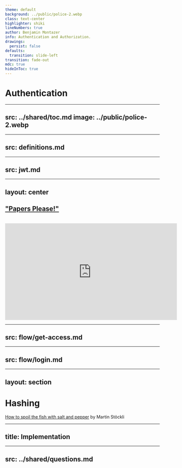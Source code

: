```yaml
---
theme: default
background: ../public/police-2.webp
class: text-center
highlighter: shiki
lineNumbers: true
author: Benjamin Montazer
info: Authentication and Authorization.
drawings:
  persist: false
defaults:
  transition: slide-left
transition: fade-out
mdc: true
hideInToc: true
---
```


# Authentication


---
src: ../shared/toc.md
image: ../public/police-2.webp
---


---
src: definitions.md
---


---
src: jwt.md
---


---
layout: center
---

## ["Papers Please!"](https://www.youtube.com/watch?v=8XcyZ-ls9_Y)

<br>

<iframe width="560" height="315" src="https://www.youtube-nocookie.com/embed/8XcyZ-ls9_Y?si=NSqn9a61bJD9nCaA&amp;start=49" title="YouTube video player" frameborder="0" allow="accelerometer; autoplay; clipboard-write; encrypted-media; gyroscope; picture-in-picture; web-share" referrerpolicy="strict-origin-when-cross-origin" allowfullscreen></iframe>


---
src: flow/get-access.md
---


---
src: flow/login.md
---


---
layout: section
---

# Hashing

[How to spoil the fish with salt and pepper](https://www.martinstoeckli.ch/hash/en/index.php) by Martin Stöckli


---
title: Implementation
---

<StackBlitz project="stackblitz-starters-kg57fb" file="index.ts" />


---
src: ../shared/questions.md
---
